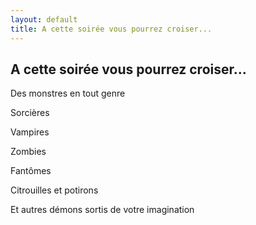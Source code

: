 ```yaml
---
layout: default
title: A cette soirée vous pourrez croiser...
---
```


## A cette soirée vous pourrez croiser...

Des monstres en tout genre

Sorcières

Vampires

Zombies

Fantômes

Citrouilles et potirons

Et autres démons sortis de votre imagination